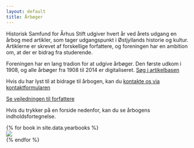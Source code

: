 ```yaml
---
layout: default
title: Årbøger
---
```


<div class="yearbook-intro">
    <div>
        <p>Historisk Samfund for Århus Stift udgiver hvert år ved årets udgang en årbog med artikler, som tager udgangspunkt i Østjyllands historie og kultur. Artiklerne er skrevet af forskellige forfattere, og foreningen har en ambition om, at der er bidrag fra studerende.</p>
        <p>Foreningen har en lang tradion for at udgive årbøger. Den første udkom i 1908, og alle årbøger fra 1908 til 2014 er digitaliseret. <a href="{{ 'artikler' | relative_url }}">Søg i artikelbasen</a></p>
    </div>
    <div>
        <p>Hvis du har lyst til at bidrage til årbogen, kan du <a href="{{ 'kontakt' | relative_url }}">kontakte os via kontaktformularen</a></p>
        <p><a href="{{ 'assets/Forfattervejledning.pdf' | relative_url }}">Se vejledningen til forfattere</a></p>
    </div>
</div>
    </div>
    <div>
        <p>Hvis du trykker på en forside nedenfor, kan du se årbogens indholdsfortegnelse.</p>
        </div>
</div>

<div class="yearbook-list">
    {% for book in site.data.yearbooks %}
    <div>
        <a href="{{ book.url | relative_url }}">
            <img src="{{ book.image_front_url | relative_url }}" />
        </a>
    </div>
    {% endfor %}
</div>
